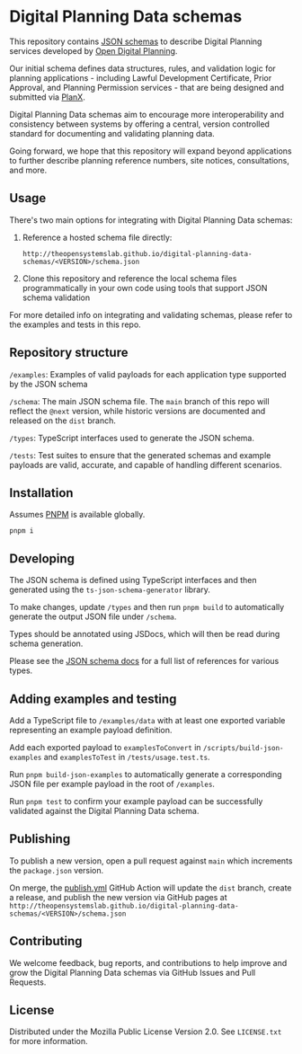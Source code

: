 # Digital Planning Data schemas
This repository contains [JSON schemas](https://json-schema.org/) to describe Digital Planning services developed by [Open Digital Planning](https://opendigitalplanning.org/).

Our initial schema defines data structures, rules, and validation logic for planning applications - including Lawful Development Certificate, Prior Approval, and Planning Permission services - that are being designed and submitted via [PlanX](https://www.planx.uk/). 

Digital Planning Data schemas aim to encourage more interoperability and consistency between systems by offering a central, version controlled standard for documenting and validating planning data. 

Going forward, we hope that this repository will expand beyond applications to further describe planning reference numbers, site notices, consultations, and more.

## Usage
There's two main options for integrating with Digital Planning Data schemas:

1. Reference a hosted schema file directly:

   `http://theopensystemslab.github.io/digital-planning-data-schemas/<VERSION>/schema.json` 

1. Clone this repository and reference the local schema files programmatically in your own code using tools that support JSON schema validation

For more detailed info on integrating and validating schemas, please refer to the examples and tests in this repo.

## Repository structure

`/examples`: Examples of valid payloads for each application type supported by the JSON schema

`/schema`: The main JSON schema file. The `main` branch of this repo will reflect the `@next` version, while historic versions are documented and released on the `dist` branch.

`/types`: TypeScript interfaces used to generate the JSON schema.

`/tests`: Test suites to ensure that the generated schemas and example payloads are valid, accurate, and capable of handling different scenarios.

## Installation

Assumes [PNPM](https://pnpm.io/) is available globally.

```shell
pnpm i
```

## Developing
The JSON schema is defined using TypeScript interfaces and then generated using the `ts-json-schema-generator` library.

To make changes, update `/types` and then run `pnpm build` to automatically generate the output JSON file under `/schema`.

Types should be annotated using JSDocs, which will then be read during schema generation. 

Please see the [JSON schema docs](https://json-schema.org/understanding-json-schema/reference/) for a full list of references for various types.

## Adding examples and testing

Add a TypeScript file to `/examples/data` with at least one exported variable representing an example payload definition.

Add each exported payload to `examplesToConvert` in `/scripts/build-json-examples` and `examplesToTest` in `/tests/usage.test.ts`.

Run `pnpm build-json-examples` to automatically generate a corresponding JSON file per example payload in the root of `/examples`.

Run `pnpm test` to confirm your example payload can be successfully validated against the Digital Planning Data schema.

## Publishing
To publish a new version, open a pull request against `main` which increments the `package.json` version.

On merge, the [publish.yml](https://github.com/theopensystemslab/digital-planning-data-schemas/blob/main/.github/workflows/publish.yml) GitHub Action will update the `dist` branch, create a release, and publish the new version via GitHub pages at `http://theopensystemslab.github.io/digital-planning-data-schemas/<VERSION>/schema.json`

## Contributing
We welcome feedback, bug reports, and contributions to help improve and grow the Digital Planning Data schemas via GitHub Issues and Pull Requests.

## License
Distributed under the Mozilla Public License Version 2.0. See `LICENSE.txt` for more information.
